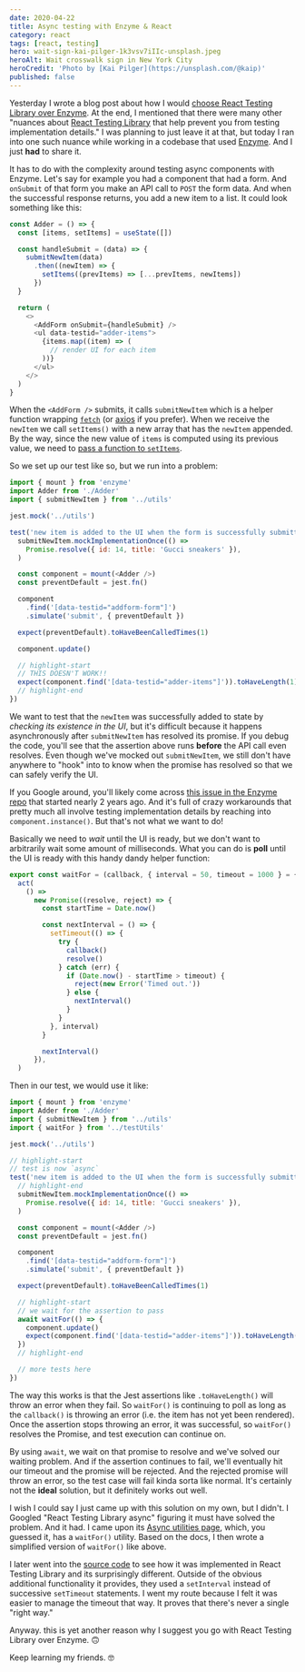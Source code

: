 ```yaml
---
date: 2020-04-22
title: Async testing with Enzyme & React
category: react
tags: [react, testing]
hero: wait-sign-kai-pilger-1k3vsv7iIIc-unsplash.jpeg
heroAlt: Wait crosswalk sign in New York City
heroCredit: 'Photo by [Kai Pilger](https://unsplash.com/@kaip)'
published: false
---
```


Yesterday I wrote a blog post about how I would [choose React Testing Library over Enzyme](/blog/react-testing-library-over-enzyme/). At the end, I mentioned that there were many other "nuances about [React Testing Library](https://testing-library.com/react) that help prevent you from testing implementation details." I was planning to just leave it at that, but today I ran into one such nuance while working in a codebase that used [Enzyme](https://enzymejs.github.io/enzyme/). And I just **had** to share it.

It has to do with the complexity around testing async components with Enzyme. Let's say for example you had a component that had a form. And `onSubmit` of that form you make an API call to `POST` the form data. And when the successful response returns, you add a new item to a list. It could look something like this:

```js
const Adder = () => {
  const [items, setItems] = useState([])

  const handleSubmit = (data) => {
    submitNewItem(data)
      .then((newItem) => {
        setItems((prevItems) => [...prevItems, newItems])
      })
  }

  return (
    <>
      <AddForm onSubmit={handleSubmit} />
      <ul data-testid="adder-items">
        {items.map((item) => (
          // render UI for each item
        ))}
      </ul>
    </>
  )
}
```

When the `<AddForm />` submits, it calls `submitNewItem` which is a helper function wrapping [`fetch`](https://developer.mozilla.org/en-US/docs/Web/API/Fetch_API) (or [axios](https://github.com/axios/axios) if you prefer). When we receive the `newItem` we call `setItems()` with a new array that has the `newItem` appended. By the way, since the new value of `items` is computed using its previous value, we need to [pass a function to `setItems`](https://reactjs.org/docs/hooks-reference.html#functional-updates).

So we set up our test like so, but we run into a problem:

```js
import { mount } from 'enzyme'
import Adder from './Adder'
import { submitNewItem } from '../utils'

jest.mock('../utils')

test('new item is added to the UI when the form is successfully submitted', () => {
  submitNewItem.mockImplementationOnce(() =>
    Promise.resolve({ id: 14, title: 'Gucci sneakers' }),
  )

  const component = mount(<Adder />)
  const preventDefault = jest.fn()

  component
    .find('[data-testid="addform-form"]')
    .simulate('submit', { preventDefault })

  expect(preventDefault).toHaveBeenCalledTimes(1)

  component.update()

  // highlight-start
  // THIS DOESN'T WORK!!
  expect(component.find('[data-testid="adder-items"]')).toHaveLength(1)
  // highlight-end
})
```

We want to test that the `newItem` was successfully added to state by _checking its existence in the UI_, but it's difficult because it happens asynchronously after `submitNewItem` has resolved its promise. If you debug the code, you'll see that the assertion above runs **before** the API call even resolves. Even though we've mocked out `submitNewItem`, we still don't have anywhere to "hook" into to know when the promise has resolved so that we can safely verify the UI.

If you Google around, you'll likely come across [this issue in the Enzyme repo](https://github.com/enzymejs/enzyme/issues/1587) that started nearly 2 years ago. And it's full of crazy workarounds that pretty much all involve testing implementation details by reaching into `component.instance()`. But that's not what we want to do!

Basically we need to _wait_ until the UI is ready, but we don't want to arbitrarily wait some amount of milliseconds. What you can do is **poll** until the UI is ready with this handy dandy helper function:

```js
export const waitFor = (callback, { interval = 50, timeout = 1000 } = {}) =>
  act(
    () =>
      new Promise((resolve, reject) => {
        const startTime = Date.now()

        const nextInterval = () => {
          setTimeout(() => {
            try {
              callback()
              resolve()
            } catch (err) {
              if (Date.now() - startTime > timeout) {
                reject(new Error('Timed out.'))
              } else {
                nextInterval()
              }
            }
          }, interval)
        }

        nextInterval()
      }),
  )
```

Then in our test, we would use it like:

```js
import { mount } from 'enzyme'
import Adder from './Adder'
import { submitNewItem } from '../utils'
import { waitFor } from '../testUtils'

jest.mock('../utils')

// highlight-start
// test is now `async`
test('new item is added to the UI when the form is successfully submitted', async () => {
  // highlight-end
  submitNewItem.mockImplementationOnce(() =>
    Promise.resolve({ id: 14, title: 'Gucci sneakers' }),
  )

  const component = mount(<Adder />)
  const preventDefault = jest.fn()

  component
    .find('[data-testid="addform-form"]')
    .simulate('submit', { preventDefault })

  expect(preventDefault).toHaveBeenCalledTimes(1)

  // highlight-start
  // we wait for the assertion to pass
  await waitFor(() => {
    component.update()
    expect(component.find('[data-testid="adder-items"]')).toHaveLength(1)
  })
  // highlight-end

  // more tests here
})
```

The way this works is that the Jest assertions like `.toHaveLength()` will throw an error when they fail. So `waitFor()` is continuing to poll as long as the `callback()` is throwing an error (i.e. the item has not yet been rendered). Once the assertion stops throwing an error, it was successful, so `waitFor()` resolves the Promise, and test execution can continue on.

By using `await`, we wait on that promise to resolve and we've solved our waiting problem. And if the assertion continues to fail, we'll eventually hit our timeout and the promise will be rejected. And the rejected promise will throw an error, so the test case will fail kinda sorta like normal. It's certainly not the **ideal** solution, but it definitely works out well.

I wish I could say I just came up with this solution on my own, but I didn't. I Googled "React Testing Library async" figuring it must have solved the problem. And it had. I came upon its [Async utilities page](https://testing-library.com/docs/dom-testing-library/api-async), which, you guessed it, has a `waitFor()` utility. Based on the docs, I then wrote a simplified version of `waitFor()` like above.

I later went into the [source code](https://github.com/testing-library/dom-testing-library/blob/aa7ed18486c3ab92141d54819eb7f213ddc6efb4/src/wait-for.js) to see how it was implemented in React Testing Library and its surprisingly different. Outside of the obvious additional functionality it provides, they used a `setInterval` instead of successive `setTimeout` statements. I went my route because I felt it was easier to manage the timeout that way. It proves that there's never a single "right way."

Anyway. this is yet another reason why I suggest you go with React Testing Library over Enzyme. 🙃

Keep learning my friends. 🤓
